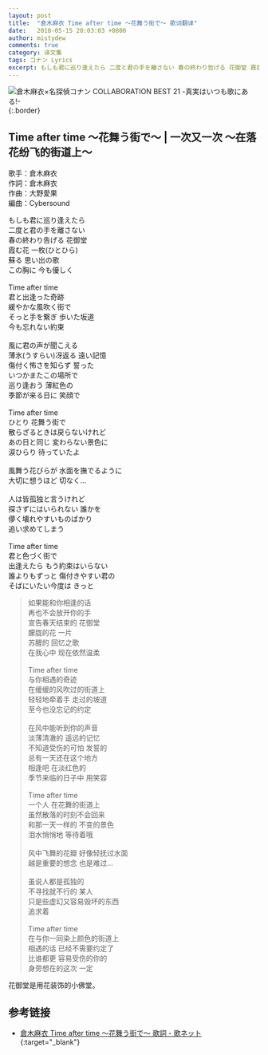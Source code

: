 ```yaml
---
layout: post
title:  "倉木麻衣 Time after time 〜花舞う街で〜 歌词翻译"
date:   2018-05-15 20:03:03 +0800
author: mistydew
comments: true
category: 译文集
tags: コナン Lyrics
excerpt: もしも君に巡り逢えたら 二度と君の手を離さない 春の終わり告げる 花御堂 霞む花 一枚(ひとひら) 蘇る 思い出の歌 この胸に 今も優しく
---
```

![倉木麻衣×名探偵コナン COLLABORATION BEST 21 -真実はいつも歌にある!-](https://is1-ssl.mzstatic.com/image/thumb/Music118/v4/25/91/16/25911686-da30-bcd2-6c3a-4c0c6c77a49d/source/600x600bb.jpg){:.border}

## Time after time 〜花舞う街で〜 | 一次又一次 ～在落花纷飞的街道上～

歌手：倉木麻衣<br>
作詞：倉木麻衣<br>
作曲：大野愛果<br>
編曲：Cybersound

<div class="lyric-original">
<p>
もしも君に巡り逢えたら<br>
二度と君の手を離さない<br>
春の終わり告げる 花御堂<br>
霞む花 一枚(ひとひら)<br>
蘇る 思い出の歌<br>
この胸に 今も優しく<br>
<br>
Time after time<br>
君と出逢った奇跡<br>
緩やかな風吹く街で<br>
そっと手を繋ぎ 歩いた坂道<br>
今も忘れない約束<br>
<br>
風に君の声が聞こえる<br>
薄氷(うすらい)冴返る 遠い記憶<br>
傷付く怖さを知らず 誓った<br>
いつかまたこの場所で<br>
巡り逢おう 薄紅色の<br>
季節が来る日に 笑顔で<br>
<br>
Time after time<br>
ひとり 花舞う街で<br>
散らざるときは戻らないけれど<br>
あの日と同じ 変わらない景色に<br>
涙ひらり 待っていたよ<br>
<br>
風舞う花びらが 水面を撫でるように<br>
大切に想うほど 切なく…<br>
<br>
人は皆孤独と言うけれど<br>
探さずにはいられない 誰かを<br>
儚く壊れやすいものばかり<br>
追い求めてしまう<br>
<br>
Time after time<br>
君と色づく街で<br>
出逢えたら もう約束はいらない<br>
誰よりもずっと 傷付きやすい君の<br>
そばにいたい今度は きっと
</p>
</div>

<div class="lyric-translation">
<blockquote>
如果能和你相逢的话<br>
再也不会放开你的手<br>
宣告春天结束的 花御堂<br>
朦胧的花 一片<br>
苏醒的 回忆之歌<br>
在我心中 现在依然温柔<br>
<br>
Time after time<br>
与你相遇的奇迹<br>
在缓缓的风吹过的街道上<br>
轻轻地牵着手 走过的坡道<br>
至今也没忘记的约定<br>
<br>
在风中能听到你的声音<br>
淡薄清澈的 遥远的记忆<br>
不知道受伤的可怕 发誓的<br>
总有一天还在这个地方<br>
相逢吧 在淡红色的<br>
季节来临的日子中 用笑容<br>
<br>
Time after time<br>
一个人 在花舞的街道上<br>
虽然散落的时刻不会回来<br>
和那一天一样的 不变的景色<br>
泪水悄悄地 等待着哦<br>
<br>
风中飞舞的花瓣 好像轻抚过水面<br>
越是重要的想念 也是难过…<br>
<br>
虽说人都是孤独的<br>
不寻找就不行的 某人<br>
只是些虚幻又容易毁坏的东西<br>
追求着<br>
<br>
Time after time<br>
在与你一同染上颜色的街道上<br>
相遇的话 已经不需要约定了<br>
比谁都更 容易受伤的你的<br>
身旁想在的这次 一定
</blockquote>
</div>

花御堂是用花装饰的小佛堂。

## 参考链接

* [倉木麻衣 Time after time 〜花舞う街で〜 歌詞 - 歌ネット](https://www.uta-net.com/song/16899){:target="_blank"}
